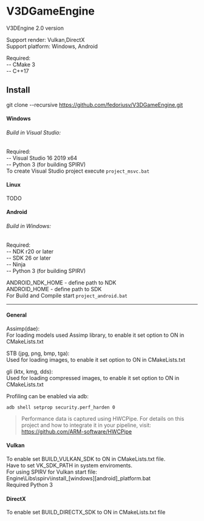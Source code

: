 # V3DGameEngine
V3DEngine 2.0 version<br/>

Support render: Vulkan,DirectX<br/>
Support platform: Windows, Android<br/>

Required:<br/>
-- CMake 3<br/>
-- C++17<br/>

## Install
git clone --recursive https://github.com/fedoriusv/V3DGameEngine.git


#### Windows
###### Build in Visual Studio:
Required:<br/>
-- Visual Studio 16 2019 x64<br/>
-- Python 3 (for building SPIRV)<br/>
To create Visual Studio project execute `project_msvc.bat`<br/>

#### Linux
TODO<br/>

#### Android
###### Build in Windows:
Required:<br/>
-- NDK r20 or later<br/>
-- SDK 26 or later<br/>
-- Ninja<br/>
-- Python 3 (for building SPIRV)<br/>

ANDROID_NDK_HOME - define path to NDK<br/>
ANDROID_HOME - define path to SDK<br/>
For Build and Compile start `project_android.bat`<br/>

-------------------------------------------------  

#### General
Assimp(dae):<br/>
For loading models used Assimp library, to enable it set option to ON in CMakeLists.txt<br/>

STB (jpg, png, bmp, tga):<br/>
Used for loading images, to enable it set option to ON in CMakeLists.txt<br/>

gli (ktx, kmg, dds):<br/>
Used for loading compressed images, to enable it set option to ON in CMakeLists.txt<br/>

Profiling can be enabled via adb:
```
adb shell setprop security.perf_harden 0
```
> Performance data is captured using HWCPipe.
> For details on this project and how to integrate it in your pipeline,
> visit: https://github.com/ARM-software/HWCPipe

#### Vulkan
To enable set BUILD_VULKAN_SDK to ON in CMakeLists.txt file.<br/>
Have to set VK_SDK_PATH in system enviroments.<br/>
For using SPIRV for Vulkan start file:<br/>
Engine\Libs\spirv\install_[windows][android]_platform.bat<br/>
Required Python 3

#### DirectX
To enable set BUILD_DIRECTX_SDK to ON in CMakeLists.txt file<br/>



